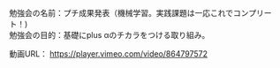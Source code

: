 勉強会の名前：プチ成果発表（機械学習。実践課題は一応これでコンプリート！)<br>
勉強会の目的：基礎にplus αのチカラをつける取り組み。<br>

動画URL： https://player.vimeo.com/video/864797572